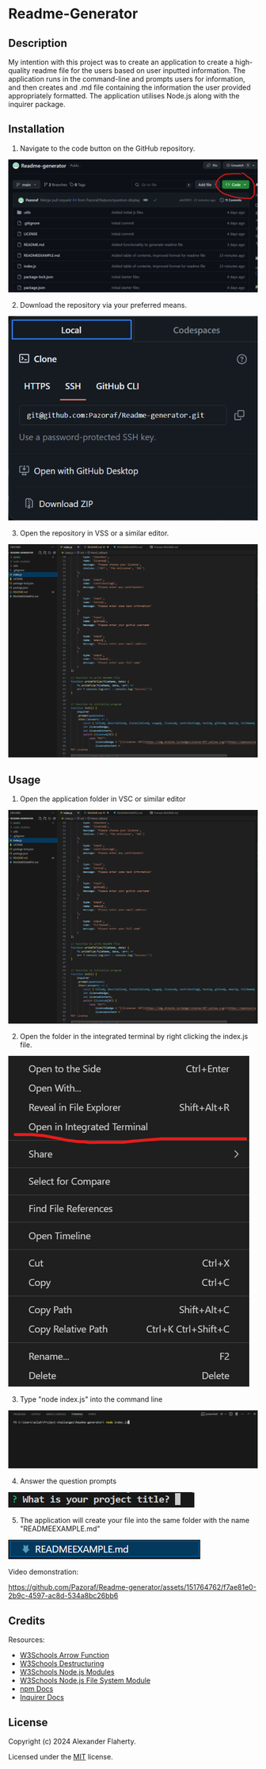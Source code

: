 # Readme-Generator


## Description
My intention with this project was to create an application to create a high-quality readme file for the users based on user inputted information. 
The application runs in the command-line and prompts users for information, and then creates and .md file containing the information the user provided appropriately formatted.
The application utilises Node.js along with the inquirer package.


## Installation


1. Navigate to the code button on the GitHub repository.


![Installation Step 1](/assets/images/installation-step1.png)


2. Download the repository via your preferred means.


![Installation Step 2](/assets/images/installation-step2.png)


3. Open the repository in VSS or a similar editor.


![Installation Step 3](/assets/images/installation-step3.png)



## Usage


1. Open the application folder in VSC or similar editor

![Installation Step 3](/assets/images/installation-step3.png)

2. Open the folder in the integrated terminal by right clicking the index.js file.

![Usage 1](/assets/images/usage1.png)

3. Type "node index.js" into the command line

![Usage 2](/assets/images/usage2.png)

4. Answer the question prompts

![Usage 3](/assets/images/usage3.png)

5. The application will create your file into the same folder with the name "READMEEXAMPLE.md"

![Usage 4](/assets/images/usage4.png)

Video demonstration:

https://github.com/Pazoraf/Readme-generator/assets/151764762/f7ae81e0-2b9c-4597-ac8d-534a8bc26bb6

## Credits

Resources:
- [W3Schools Arrow Function](https://www.w3schools.com/js/js_arrow_function.asp)
- [W3Schools Destructuring](https://www.w3schools.com/react/react_es6_destructuring.asp)
- [W3Schools Node.js Modules](https://www.w3schools.com/nodejs/nodejs_modules.asp)
- [W3Schools Node.js File System Module](https://www.w3schools.com/nodejs/nodejs_filesystem.asp)
- [npm Docs](https://docs.npmjs.com/)
- [Inquirer Docs](https://www.npmjs.com/package/inquirer)



## License
Copyright (c) 2024 Alexander Flaherty.

Licensed under the [MIT](LICENSE) license.
